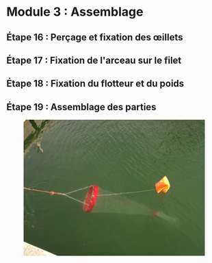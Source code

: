 # Module 3 : Assemblage

## **Étape 16 : Perçage et fixation des œillets**

## **Étape 17 :  Fixation de l'arceau sur le filet**

## **Étape 18 : Fixation du flotteur et du poids**

## **Étape 19 : Assemblage des parties**



<figure><img src=".gitbook/assets/Assemblage.jpg" alt=""><figcaption></figcaption></figure>
